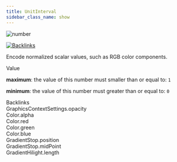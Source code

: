 ```yaml
---
title: UnitInterval
sidebar_class_name: show
---
```


<div className="section-badges">

<div><img alt="number" src="https://img.shields.io/badge/number-number?label=Type" /></div>

<a href="#backlinks"><img alt="Backlinks" src="https://img.shields.io/badge/8-Backlinks?label=Backlinks&color=%230ea5e9" /></a>

</div>

Encode normalized scalar values, such as RGB color components.

<div className="property-item">

Value

<div className="value-description">

**maximum**: the value of this number must smaller than or equal to: `1`

**minimum**: the value of this number must greater than or equal to: `0`

</div>

</div>

<div id="backlinks" className="section-backlinks">

<div className="backlinks-title">Backlinks</div>

<div className="backlink">
      <Link to='/specs/vectorgraphics/graphics-context-settings#opacity'>GraphicsContextSettings.opacity</Link>
      </div>

<div className="backlink">
      <Link to='/specs/vectorgraphics/color#alpha'>Color.alpha</Link>
      </div>

<div className="backlink">
      <Link to='/specs/vectorgraphics/color#red'>Color.red</Link>
      </div>

<div className="backlink">
      <Link to='/specs/vectorgraphics/color#green'>Color.green</Link>
      </div>

<div className="backlink">
      <Link to='/specs/vectorgraphics/color#blue'>Color.blue</Link>
      </div>

<div className="backlink">
      <Link to='/specs/vectorgraphics/gradient-stop#position'>GradientStop.position</Link>
      </div>

<div className="backlink">
      <Link to='/specs/vectorgraphics/gradient-stop#midpoint'>GradientStop.midPoint</Link>
      </div>

<div className="backlink">
      <Link to='/specs/vectorgraphics/gradient-hilight#length'>GradientHilight.length</Link>
      </div>

</div>
